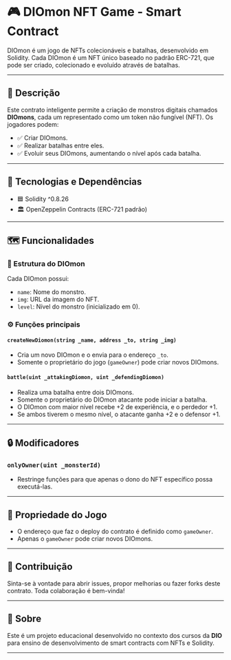 
# 🎮 DIOmon NFT Game - Smart Contract

DIOmon é um jogo de NFTs colecionáveis e batalhas, desenvolvido em Solidity. Cada DIOmon é um NFT único baseado no padrão ERC-721, que pode ser criado, colecionado e evoluído através de batalhas.

---

## 🚀 Descrição

Este contrato inteligente permite a criação de monstros digitais chamados **DIOmons**, cada um representado como um token não fungível (NFT). Os jogadores podem:

- ✅ Criar DIOmons.
- ✅ Realizar batalhas entre eles.
- ✅ Evoluir seus DIOmons, aumentando o nível após cada batalha.

---

## 🔗 Tecnologias e Dependências

- 🟦 Solidity ^0.8.26
- 🏛️ OpenZeppelin Contracts (ERC-721 padrão)

---

## 🗺️ Funcionalidades

### 🧠 Estrutura do DIOmon
Cada DIOmon possui:
- `name`: Nome do monstro.
- `img`: URL da imagem do NFT.
- `level`: Nível do monstro (inicializado em 0).

### ⚙️ Funções principais

#### `createNewDiomon(string _name, address _to, string _img)`
- Cria um novo DIOmon e o envia para o endereço `_to`.
- Somente o proprietário do jogo (`gameOwner`) pode criar novos DIOmons.

#### `battle(uint _attakingDiomon, uint _defendingDiomon)`
- Realiza uma batalha entre dois DIOmons.
- Somente o proprietário do DIOmon atacante pode iniciar a batalha.
- O DIOmon com maior nível recebe +2 de experiência, e o perdedor +1.
- Se ambos tiverem o mesmo nível, o atacante ganha +2 e o defensor +1.

---

## 🔒 Modificadores

### `onlyOwner(uint _monsterId)`
- Restringe funções para que apenas o dono do NFT específico possa executá-las.

---

## 👑 Propriedade do Jogo

- O endereço que faz o deploy do contrato é definido como `gameOwner`.
- Apenas o `gameOwner` pode criar novos DIOmons.

---

## 🤝 Contribuição

Sinta-se à vontade para abrir issues, propor melhorias ou fazer forks deste contrato. Toda colaboração é bem-vinda!

---

## 🚀 Sobre

Este é um projeto educacional desenvolvido no contexto dos cursos da **DIO** para ensino de desenvolvimento de smart contracts com NFTs e Solidity.

---
